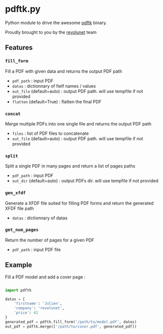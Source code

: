 pdftk.py
========

Python module to drive the awesome [pdftk][0] binary.

Proudly brought to you by the [revolunet][1] team

## Features

### `fill_form`
Fill a PDF with given data and returns the output PDF path
 - `pdf_path` : input PDF
 - `datas` : dictionnary of fielf names / values
 - `out_file` (default=auto) : output PDF path. will use tempfile if not provided
 - `flatten` (default=True) : flatten the final PDF
 
### `concat`
Merge multiple PDFs into one single file and returns the output PDF path
 - `files` : list of PDF files to concatenate
 - `out_file` (default=auto) : output PDF path. will use tempfile if not provided

### `split`
Split a single PDF in many pages and return a list of pages paths
 - `pdf_path` : input PDF
 - `out_dir` (default=auto) : output PDFs dir. will use tempfile if not provided

### `gen_xfdf`
Generate a XFDF file suited for filling PDF forms and return the generated XFDF file path
 - `datas` : dictionnary of datas
 
### `get_num_pages`
Return the number of pages for a given PDF
 - `pdf_path` : input PDF file




## Example

Fill a PDF model and add a cover page :

```python

import pdftk

datas = {
    'firstname': 'Julien',
    'company': 'revolunet',
    'price': 42
}
generated_pdf = pdftk.fill_form('/path/to/model.pdf', datas)
out_pdf = pdftk.merge(['/path/to/cover.pdf', generated_pdf])
```




 [0]: http://www.pdflabs.com/tools/pdftk-the-pdf-toolkit/
 [1]: http://revolunet.com
